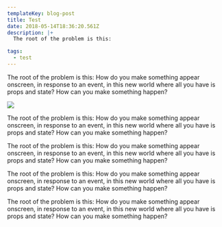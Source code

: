 ```yaml
---
templateKey: blog-post
title: Test
date: 2018-05-14T18:36:20.561Z
description: |+
  The root of the problem is this: 

tags:
  - test
---
```

The root of the problem is this: How do you make something appear onscreen, in response to an event, in this new world where all you have is props and state? How can you make something happen?



![](/static/img/email_#3_recipes.png)

The root of the problem is this: How do you make something appear onscreen, in response to an event, in this new world where all you have is props and state? How can you make something happen?

The root of the problem is this: How do you make something appear onscreen, in response to an event, in this new world where all you have is props and state? How can you make something happen?

The root of the problem is this: How do you make something appear onscreen, in response to an event, in this new world where all you have is props and state? How can you make something happen?

The root of the problem is this: How do you make something appear onscreen, in response to an event, in this new world where all you have is props and state? How can you make something happen?
